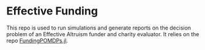 # Effective Funding

This repo is used to run simulations and generate reports on the decision problem of an Effective Altruism funder and charity evaluator. It relies on the repo [FundingPOMDPs.jl](http://github.com/karimn/FundingPOMDPs.jl).


